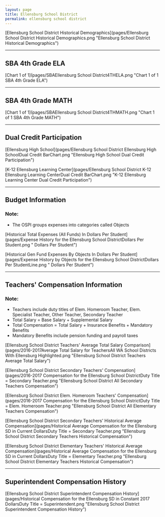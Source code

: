 ```yaml
---
layout: page
title: Ellensburg School District
permalink: ellensburg school district
---
```



[Ellensburg School District Historical Demographics](pages/Ellensburg School District Historical Demographics.png "Ellensburg School District Historical Demographics")

___

## SBA 4th Grade ELA

[Chart 1 of 1](pages/SBAEllensburg School District4THELA.png "Chart 1 of 1 SBA 4th Grade ELA")


___

## SBA 4th Grade MATH

[Chart 1 of 1](pages/SBAEllensburg School District4THMATH.png "Chart 1 of 1 SBA 4th Grade MATH")


___

## Dual Credit Participation

[Ellensburg High School](pages/Ellensburg School District Ellensburg High SchoolDual Credit BarChart.png "Ellensburg High School Dual Credit Participation")

[K-12 Ellensburg Learning Center](pages/Ellensburg School District K-12 Ellensburg Learning CenterDual Credit BarChart.png "K-12 Ellensburg Learning Center Dual Credit Participation")


___

## Budget Information
### Note:
- The OSPI groups expenses into categories called Objects

[Historical Total Expenses (All Funds) In Dollars Per Student](pages/Expense History for the Ellensburg School DistrictDollars Per Student.png " Dollars Per Student")

[Historical Gen Fund Expenses By Objects In Dollars Per Student](pages/Expense History by Objects for the Ellensburg School DistrictDollars Per StudentLine.png " Dollars Per Student")


___

## Teachers' Compensation Information
### Note:
- Teachers include duty titles of Elem. Homeroom Teacher, Elem. Specialist Teacher, Other Teacher, Secondary Teacher
- Total Salary = Base Salary + Supplemental Salary
- Total Compensation = Total Salary + Insurance Benefits + Mandatory Benefits
- Mandatory Benefits include pension funding and payroll taxes

[Ellensburg School District Teachers' Average Total Salary Comparison](pages/2016-2017Average Total Salary for TeachersAll WA School Districts With Ellensburg Highlighted.png "Ellensburg School District Teachers Average Total Salary")

[Ellensburg School District Secondary Teachers' Compensation](pages/2016-2017 Compensation for the Ellensburg School DistrictDuty Title = Secondary Teacher.png "Ellensburg School District All Secondary Teachers Compensation")

[Ellensburg School District Elem. Homeroom Teachers' Compensation](pages/2016-2017 Compensation for the Ellensburg School DistrictDuty Title = Elem. Homeroom Teacher.png "Ellensburg School District All Elementary Teachers Compensation")

[Ellensburg School District Secondary Teachers' Historical Average Compensation](pages/Historical Average Compensation for the Ellensburg SD in Current DollarsDuty Title = Secondary Teacher.png "Ellensburg School District Secondary Teachers Historical Compensation")

[Ellensburg School District Elementary Teachers' Historical Average Compensation](pages/Historical Average Compensation for the Ellensburg SD in Current DollarsDuty Title = Elementary Teacher.png "Ellensburg School District Elementary Teachers Historical Compensation")


___

## Superintendent Compensation History

[Ellensburg School District Superintendent Compensation History](pages/Historical Compensation for the Ellensburg SD in Constant 2017 DollarsDuty Title = Superintendent.png "Ellensburg School District Superintendent Compensation History")

